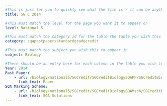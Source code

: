 ```yaml
---
#This is just for you to quickly see what the file is - it can be anything you want
title: SG C 2014

#This must match the level for the page you want it to appear on
level: National 5

#This must match the category id for the table the table you wish this to appear in
category: sqapastpapersstandardgradecredit

#This must match the subject you wish this to appear in
subject: Biology

#There should be an entry here for each column in the table you wish to populate:
Year: 2014
Past Paper:
    - url: /biology/national5/SGCredit/SGCreditBiologySQAPP/SGCreditBiologySQApp2014.pdf
      link_text: Paper
SQA Marking Scheme:
    - url: /biology/national5/SGCredit/SGCreditBiologySQAMsch/SGCreditBiologySQAmsch2014.pdf
      link_text: SQA Solutions
---
```


